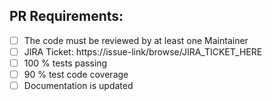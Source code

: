## PR Requirements:
 - [ ] The code must be reviewed by at least one Maintainer
 - [ ] JIRA Ticket: https://issue-link/browse/JIRA_TICKET_HERE
 - [ ] 100 % tests passing
 - [ ] 90 % test code coverage
 - [ ] Documentation is updated 
